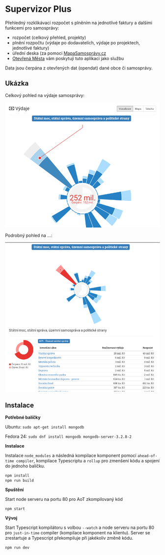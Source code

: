 # Supervizor Plus

Přehledný rozklikávací rozpočet s plněním na jednotlivé faktury a dalšími funkcemi pro samosprávy:

- rozpočet (celkový přehled, projekty)
- plnění rozpočtu (výdaje po dodavatelích, výdaje po projektech, jednotlivé faktury)
- úřední deska (za pomoci [MapaSamosprávy.cz](http://www.mapasamospravy.cz/)
- [Otevřená Města](http://www.otevrenamesta.cz/) vám poskytují tuto aplikaci jako službu

Data jsou čerpána z otevřených dat (opendat) dané obce či samosprávy.

## Ukázka

Celkový pohled na výdaje samosprávy:

![Celkový pohled na výdaje samosprávy](example-1.png)

Podrobný pohled na ...:

![Podrobný pohled na ...](example-2.png)


## Instalace

**Potřebné balíčky**

Ubuntu: `sudo apt-get install mongodb`

Fedora 24: `sudo dnf install mongodb mongodb-server-3.2.8-2`

**Instalace**

Instalace `node_modules` a následná kompilace komponent pomocí `ahead-of-time compiler`, kompilace Typescriptu a `rollup` pro zmenšení kódu a spojení do jednoho balíčku.
```
npm install
npm run build
```

**Spuštění**

Start node serveru na portu 80 pro AoT zkompilovaný kód
```
npm start
```

**Vývoj**

Start Typescript kompilátoru s volbou `--watch` a node serveru na portu 80 pro `just-in-time` compiler (kompilace komponent na klientu). Server se zrestartuje a Typescript překompiluje při jakékoliv změně kódu.
```
npm run dev
```
